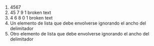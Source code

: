 1. 4567
1. 45 7 9 1
broken
text
1. 4 6 8 0
1
broken text
1. Un
elemento
de lista
que debe
envolverse
ignorando
el ancho
del
delimitador
1. Otro
elemento
de lista
que debe
envolverse
ignorando
el ancho
del
delimitador
